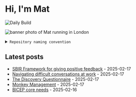 # Hi, I'm Mat

![Daily Build](https://github.com/mat-0/mat-0/workflows/Daily%20Build/badge.svg)

![banner photo of Mat running in London](https://raw.githubusercontent.com/mat-0/mat-0/master/images/gh-header-image-cropped.jpg)

<details><summary><code>Repository naming convention</code></summary>
  
Repositories, where possible, are lowercase with underscores and follow the naming conventions below. 

  
- For demonstrations or proof of concepts, use the format `demo_name`.
- Boilerplate or templates are named in the format `template_name`.
  - where appropriate these are also published through GitHub pages and will be available at `username.github.io/repo_name`.
- WordPress-related content (mostly plugins) are prefixed with `wp_`.
- Twitter bots are prefixed with `bot_`.
- Standard repositories are named as they are, sometimes this might be a domain name e.g. `thechels.uk`.
</details>

## Latest posts

<!-- blog starts -->
- [SBIR Framework for giving positive feedback](https://thechels.uk/SBIR-framework-feedback-copy) - 2025-02-17
- [Navigating difficult conversations at work](https://thechels.uk/difficult-conversations-at-work) - 2025-02-17
- [The Discovery Questionnaire](https://thechels.uk/discovery-questionnaire) - 2025-02-17
- [Monkey Management](https://thechels.uk/monkey-management-copy) - 2025-02-17
- [BICEP core needs](https://thechels.uk/bicep-core-needs) - 2025-02-16
<!-- blog ends -->
